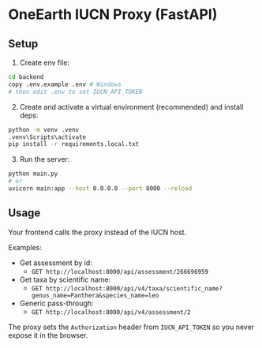 # OneEarth IUCN Proxy (FastAPI)

## Setup

1. Create env file:

```bash
cd backend
copy .env.example .env # Windows
# then edit .env to set IUCN_API_TOKEN
```

2. Create and activate a virtual environment (recommended) and install deps:

```bash
python -m venv .venv
.venv\Scripts\activate
pip install -r requirements.local.txt
```

3. Run the server:

```bash
python main.py
# or
uvicorn main:app --host 0.0.0.0 --port 8000 --reload
```

## Usage

Your frontend calls the proxy instead of the IUCN host.

Examples:

- Get assessment by id:
  - `GET http://localhost:8000/api/assessment/266696959`
- Get taxa by scientific name:
  - `GET http://localhost:8000/api/v4/taxa/scientific_name?genus_name=Panthera&species_name=leo`
- Generic pass-through:
  - `GET http://localhost:8000/api/v4/assessment/2`

The proxy sets the `Authorization` header from `IUCN_API_TOKEN` so you never expose it in the browser.

